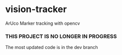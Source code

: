 # vision-tracker
ArUco Marker tracking with opencv

### THIS PROJECT IS NO LONGER IN PROGRESS
The most updated code is in the dev branch
